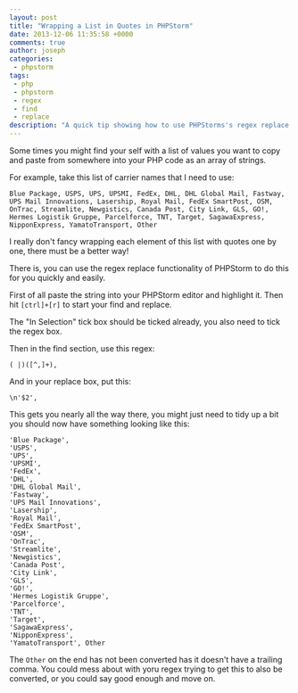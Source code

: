 ```yaml
---
layout: post
title: "Wrapping a List in Quotes in PHPStorm"
date: 2013-12-06 11:35:58 +0000
comments: true
author: joseph
categories: 
 - phpstorm
tags: 
 - php
 - phpstorm
 - regex
 - find
 - replace
description: "A quick tip showing how to use PHPStorms's regex replace functionality to wrap all the elements of a comma separated list in quotes"
---
```


Some times you might find your self with a list of values you want to copy and paste from somewhere into your PHP code as an array of strings.

For example, take this list of carrier names that I need to use:

```
Blue Package, USPS, UPS, UPSMI, FedEx, DHL, DHL Global Mail, Fastway, UPS Mail Innovations, Lasership, Royal Mail, FedEx SmartPost, OSM, OnTrac, Streamlite, Newgistics, Canada Post, City Link, GLS, GO!, Hermes Logistik Gruppe, Parcelforce, TNT, Target, SagawaExpress, NipponExpress, YamatoTransport, Other
```

I really don't fancy wrapping each element of this list with quotes one by one, there must be a better way!

There is, you can use the regex replace functionality of PHPStorm to do this for you quickly and easily.

First of all paste the string into your PHPStorm editor and highlight it. Then hit ``[ctrl]+[r]`` to start your find and replace.

The "In Selection" tick box should be ticked already, you also need to tick the regex box.

Then in the find section, use this regex:
```
( |)([^,]+),
```

And in your replace box, put this:

```
\n'$2',
```

This gets you nearly all the way there, you might just need to tidy up a bit you should now have something looking like this:

```
'Blue Package',
'USPS',
'UPS',
'UPSMI',
'FedEx',
'DHL',
'DHL Global Mail',
'Fastway',
'UPS Mail Innovations',
'Lasership',
'Royal Mail',
'FedEx SmartPost',
'OSM',
'OnTrac',
'Streamlite',
'Newgistics',
'Canada Post',
'City Link',
'GLS',
'GO!',
'Hermes Logistik Gruppe',
'Parcelforce',
'TNT',
'Target',
'SagawaExpress',
'NipponExpress',
'YamatoTransport', Other
```

The ``Other`` on the end has not been converted has it doesn't have a trailing comma. You could mess about with yoru regex trying to get this to also be converted, or you could say good enough and move on.

